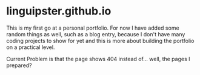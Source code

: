 # linguipster.github.io


This is my first go at a personal portfolio. For now I have added some random things as well, such as a blog entry, because I don't have many coding projects to show for yet and this is more about building the portfolio on a practical level. 

Current Problem is that the page shows 404 instead of... well, the pages I prepared? 

